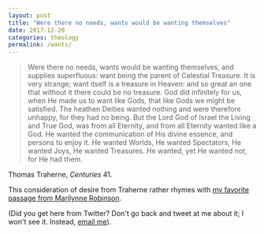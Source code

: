 ```yaml
---
layout: post
title: "Were there no needs, wants would be wanting themselves"
date: 2017-12-20
categories: theology
permalink: /wants/
---
```


> Were there no needs, wants would be wanting themselves, and supplies superfluous: want being the parent of Celestial Treasure. It is very strange; want itself is a treasure in Heaven: and so great an one that without it there could be no treasure. God did infinitely for us, when He made us to want like Gods, that like Gods we might be satisfied. The heathen Deities wanted nothing and were therefore unhappy, for they had no being. But the Lord God of Israel the Living and True God, was from all Eternity, and from all Eternity wanted like a God. He wanted the communication of His divine essence, and persons to enjoy it. He wanted Worlds, He wanted Spectators, He wanted Joys, He wanted Treasures. He wanted, yet He wanted not, for He had them.

Thomas Traherne, *Centuries* 41.

This consideration of desire from Traherne rather rhymes with [my favorite passage from Marilynne Robinson](http://matt-miller.org/longing/).

(Did you get here from Twitter? Don't go back and tweet at me about it; I won't see it. Instead, [email me](mailto:mm@matt-miller.org)).